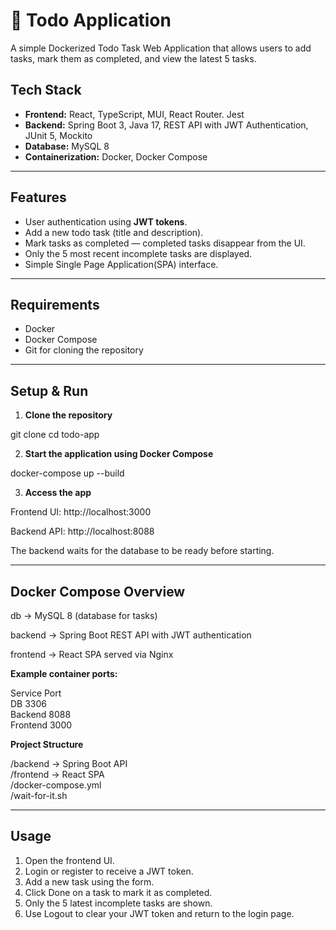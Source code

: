 # 📝 Todo Application

A simple Dockerized Todo Task Web Application that allows users to add tasks, mark them as completed, and view the latest 5 tasks.

## Tech Stack

- **Frontend:** React, TypeScript, MUI, React Router. Jest
- **Backend:** Spring Boot 3, Java 17, REST API with JWT Authentication, JUnit 5, Mockito
- **Database:** MySQL 8
- **Containerization:** Docker, Docker Compose

---

## Features

- User authentication using **JWT tokens**.
- Add a new todo task (title and description).
- Mark tasks as completed — completed tasks disappear from the UI.
- Only the 5 most recent incomplete tasks are displayed.
- Simple Single Page Application(SPA) interface.

---

## Requirements

- Docker
- Docker Compose
- Git for cloning the repository

---

## Setup & Run

1. **Clone the repository**

git clone <your-repo-url>
cd todo-app

2. **Start the application using Docker Compose**

docker-compose up --build

3. **Access the app**

Frontend UI: http://localhost:3000

Backend API: http://localhost:8088

The backend waits for the database to be ready before starting.

---

## Docker Compose Overview

db → MySQL 8 (database for tasks)  

backend → Spring Boot REST API with JWT authentication  

frontend → React SPA served via Nginx  

**Example container ports:**

Service Port  
DB 3306  
Backend 8088  
Frontend 3000  

**Project Structure**

/backend → Spring Boot API  
/frontend → React SPA  
/docker-compose.yml  
/wait-for-it.sh  

---

## Usage

1. Open the frontend UI.
2. Login or register to receive a JWT token.
3. Add a new task using the form.
4. Click Done on a task to mark it as completed.
5. Only the 5 latest incomplete tasks are shown.
6. Use Logout to clear your JWT token and return to the login page.
